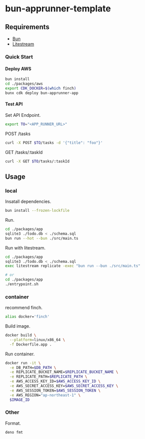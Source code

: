 # bun-apprunner-template

## Requirements

- [Bun](https://bun.sh/)
- [Litestream](https://litestream.io/)

### Quick Start

#### Deploy AWS

```bash
bun install
cd ./packages/aws
export CDK_DOCKER=$(which finch)
bunx cdk deploy bun-apprunner-app
```

#### Test API

Set API Endpoint.

```bash
export TO="<APP_RUNNER_URL>"
```

POST /tasks

```bash
curl -X POST $TO/tasks -d '{"title": "foo"}'
```

GET /tasks/:taskId

```bash
curl -X GET $TO/tasks/:taskId
```

## Usage

### local

Insatall dependencies.

```bash
bun install --frozen-lockfile
```

Run.

```bash
cd ./packages/app
sqlite3 ./todo.db < ./schema.sql
bun run --hot --bun ./src/main.ts
```

Run with litestream.

```bash
cd ./packages/app
sqlite3 ./todo.db < ./schema.sql
exec litestream replicate -exec "bun run --bun ./src/main.ts"

# or
cd ./packages/app
./entrypoint.sh
```

### container

recommend finch.

```bash
alias docker='finch'
```

Build image.

```bash
docker build \
  --platform=linux/x86_64 \
  -f Dockerfile.app .
```

Run container.

```bash
docker run -it \
  -e DB_PATH=$DB_PATH \
  -e REPLICATE_BUCKET_NAME=$REPLICATE_BUCKET_NAME \
  -e REPLICATE_PATH=$REPLICATE_PATH \
  -e AWS_ACCESS_KEY_ID=$AWS_ACCESS_KEY_ID \
  -e AWS_SECRET_ACCESS_KEY=$AWS_SECRET_ACCESS_KEY \
  -e AWS_SESSION_TOKEN=$AWS_SESSION_TOKEN \
  -e AWS_REGION="ap-northeast-1" \
  $IMAGE_ID
```

### Other

Format.

```bash
deno fmt
```
